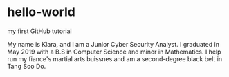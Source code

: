 # hello-world
my first GitHub tutorial 

My name is Klara, and I am a Junior Cyber Security Analyst. I graduated in May 2019 with a B.S in Computer Science and minor in Mathematics. I help run my fiance's martial arts buissnes and am a second-degree black belt in Tang Soo Do. 
